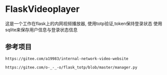 # FlaskVideoplayer
这是一个工作在flask上的内网视频播放器, 使用totp验证,token保持登录状态
使用sqlite来保存用户信息与登录状态信息

## 参考项目
```
https://gitee.com/a19983/internal-network-video-website
```
```
https://gitee.com/o-_-_-o/flask_totp/blob/master/manager.py
```
